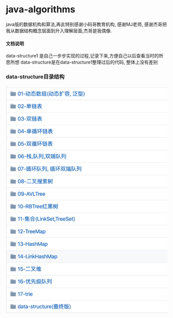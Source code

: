 # java-algorithms
java版的数据机构和算法,再此特别感谢小码哥教育机构, 感谢MJ老师, 感谢杰哥把我从数据结构概念层面到升入理解层面,杰哥是我偶像.


#### 文档说明
data-structure1 是自己一步步实现的过程,记录下来,方便自己以后查看当时的所思所想
data-structure是在data-structure1整理过后的代码, 整体上没有差别

### data-structure目录结构
![image](https://github.com/appbanana/java-algorithms/blob/master/1.png)




